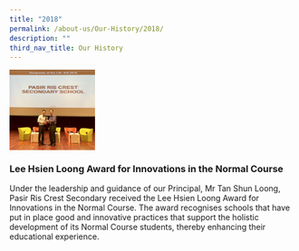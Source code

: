 ```yaml
---
title: "2018"
permalink: /about-us/Our-History/2018/
description: ""
third_nav_title: Our History
---
```

<img src="/images/2018.jpg" style="width:30%" align=left>

<br clear="left">

### Lee Hsien Loong Award for Innovations in the Normal Course
Under the leadership and guidance of our Principal, Mr Tan Shun Loong, Pasir Ris Crest Secondary received the Lee Hsien Loong Award for Innovations in the Normal Course. The award recognises schools that have put in place good and innovative practices that support the holistic development of its Normal Course students, thereby enhancing their educational experience.
